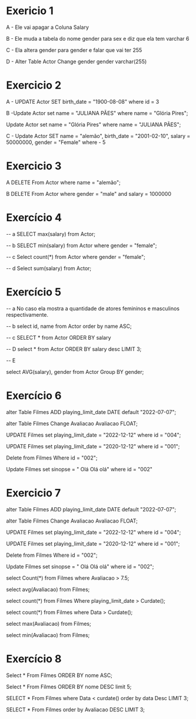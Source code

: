 # Exericio 1

A - Ele vai apagar a Coluna Salary

B - Ele muda a tabela do nome gender para sex e diz que ela tem varchar 6

C - Ela altera gender para gender e falar que vai ter 255


D - Alter Table Actor 
Change gender gender varchar(255)


# Exercicio 2

A - UPDATE Actor
SET birth_date = "1900-08-08"
where  id = 3

B -Update Actor 
set name = "JULIANA PÃES"
where name = "Glória Pires";

Update Actor 
set name = "Glória Pires"
where name = "JULIANA PÃES";

C -
Update Actor
SET
name = "alemão",
birth_date = "2001-02-10",
salary = 50000000,
gender = "Female"
where - 5

# Exercicio 3

A 
DELETE From Actor 
 where name = "alemão";

B
 DELETE From Actor 
 where gender = "male" and salary = 1000000


# Exercício 4

-- a
SELECT max(salary) from Actor;

-- b
SELECT min(salary) from Actor
where gender = "female";

-- c 
Select count(*) from Actor
where gender = "female";

-- d
Select sum(salary) from Actor;

# Exercício 5

-- a
 No caso ela mostra a quantidade de atores femininos e masculinos respectivamente. 

-- b
select id, name from Actor
order by name ASC;

-- c
SELECT * from Actor
ORDER BY salary 

-- D 
select * from Actor
ORDER BY salary desc
LIMIT 3;

-- E

select AVG(salary), gender from Actor
Group BY gender;

# Exercício 6

alter Table Filmes
ADD playing_limit_date DATE default "2022-07-07";


alter Table Filmes
Change Avaliacao Avaliacao FLOAT;

UPDATE Filmes
set playing_limit_date = "2022-12-12"
where id = "004";

UPDATE Filmes 
set playing_limit_date = "2020-12-12"
where id = "001";

Delete  from Filmes
Where id = "002";

Update Filmes
set sinopse = " Olá Olá olá"
where id = "002"


# Exercicio 7

alter Table Filmes
ADD playing_limit_date DATE default "2022-07-07";


alter Table Filmes
Change Avaliacao Avaliacao FLOAT;

UPDATE Filmes
set playing_limit_date = "2022-12-12"
where id = "004";

UPDATE Filmes 
set playing_limit_date = "2020-12-12"
where id = "001";

Delete  from Filmes
Where id = "002";

Update Filmes
set sinopse = " Olá Olá olá"
where id = "002";

select Count(*) from Filmes
where Avaliacao > 7.5;

select avg(Avaliacao) from Filmes;

select  count(*) from Filmes 
Where playing_limit_date > Curdate();

select count(*) from Filmes
where Data > Curdate();

select max(Avaliacao) from Filmes;

select min(Avaliacao) from Filmes;

# Exercício 8

Select * From Filmes
ORDER BY  nome ASC;

Select * From Filmes
ORDER BY  nome DESC
limit 5;

SELECT * From Filmes
where Data < curdate()
order by data Desc
LIMIT 3;

SELECT * From Filmes
order by Avaliacao DESC
LIMIT 3;

